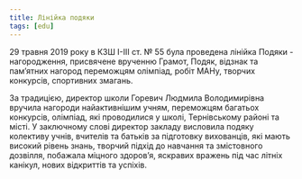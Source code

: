```yaml
---
title: Лінійка подяки
tags: [edu]
---
```


29 травня 2019 року в КЗШ І-ІІІ ст. № 55 була проведена лінійка Подяки - нагородження, присвячене врученню Грамот, Подяк, відзнак та пам’ятних нагород переможцям олімпіад, робіт МАНу, творчих конкурсів, спортивних змагань.

За традицією, директор школи Горевич Людмила Володимирівна вручила нагороди найактивнішим учням, переможцям багатьох конкурсів, олімпіад, які проводилися у школі, Тернівському районі та місті. У заключному слові директор закладу висловила подяку колективу учнів, вчителів та батьків за підготовку вихованців, які мають високий рівень знань, творчий підхід до навчання та змістовного дозвілля, побажала міцного здоров’я, яскравих вражень під час літніх канікул, нових відкриттів та успіхів.

<slideshow></slideshow>
